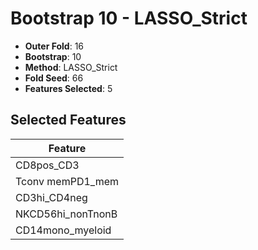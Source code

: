 # Bootstrap 10 - LASSO_Strict

- **Outer Fold**: 16
- **Bootstrap**: 10
- **Method**: LASSO_Strict
- **Fold Seed**: 66
- **Features Selected**: 5

## Selected Features

| Feature |
|---------|
| CD8pos_CD3 |
| Tconv memPD1_mem |
| CD3hi_CD4neg |
| NKCD56hi_nonTnonB |
| CD14mono_myeloid |
